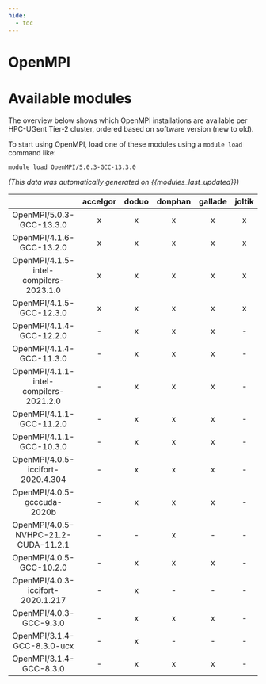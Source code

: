 ```yaml
---
hide:
  - toc
---
```


OpenMPI
=======

# Available modules


The overview below shows which OpenMPI installations are available per HPC-UGent Tier-2 cluster, ordered based on software version (new to old).

To start using OpenMPI, load one of these modules using a `module load` command like:

```shell
module load OpenMPI/5.0.3-GCC-13.3.0
```

*(This data was automatically generated on {{modules_last_updated}})*  

| |accelgor|doduo|donphan|gallade|joltik|shinx|skitty|
| :---: | :---: | :---: | :---: | :---: | :---: | :---: | :---: |
|OpenMPI/5.0.3-GCC-13.3.0|x|x|x|x|x|x|x|
|OpenMPI/4.1.6-GCC-13.2.0|x|x|x|x|x|x|x|
|OpenMPI/4.1.5-intel-compilers-2023.1.0|x|x|x|x|x|x|x|
|OpenMPI/4.1.5-GCC-12.3.0|x|x|x|x|x|x|x|
|OpenMPI/4.1.4-GCC-12.2.0|-|x|x|x|-|x|-|
|OpenMPI/4.1.4-GCC-11.3.0|-|x|x|x|-|x|-|
|OpenMPI/4.1.1-intel-compilers-2021.2.0|-|x|x|x|-|-|-|
|OpenMPI/4.1.1-GCC-11.2.0|-|x|x|x|-|-|-|
|OpenMPI/4.1.1-GCC-10.3.0|-|x|x|x|-|-|-|
|OpenMPI/4.0.5-iccifort-2020.4.304|-|x|x|x|-|-|-|
|OpenMPI/4.0.5-gcccuda-2020b|-|x|x|x|-|-|-|
|OpenMPI/4.0.5-NVHPC-21.2-CUDA-11.2.1|-|-|x|-|-|-|-|
|OpenMPI/4.0.5-GCC-10.2.0|-|x|x|x|-|-|-|
|OpenMPI/4.0.3-iccifort-2020.1.217|-|x|-|-|-|-|-|
|OpenMPI/4.0.3-GCC-9.3.0|-|x|x|x|-|-|-|
|OpenMPI/3.1.4-GCC-8.3.0-ucx|-|x|-|-|-|-|-|
|OpenMPI/3.1.4-GCC-8.3.0|-|x|x|x|-|-|-|
